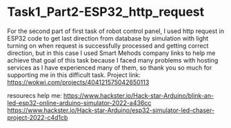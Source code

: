 # Task1_Part2-ESP32_http_request

For the second part of first task of robot control panel, I used http request in ESP32 code to get last direction from database by simulation with light turning on when request is successfully processed and getting correct direction, but in this case I used Smart Mehods company links to help me achieve that goal of this task because I faced many problems with hosting services as I have experienced many of them, so thank you so much for supporting me in this difficult task.
Project link:
https://wokwi.com/projects/404121575042650113

resourecs help me:
https://www.hackster.io/Hack-star-Arduino/blink-an-led-esp32-online-arduino-simulator-2022-a436cc
https://www.hackster.io/Hack-star-Arduino/esp32-simulator-led-chaser-project-2022-c4d1cb
